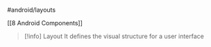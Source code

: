 #android/layouts

[[8 Android Components]]

>[!info] Layout
>It defines the visual structure for a user interface






